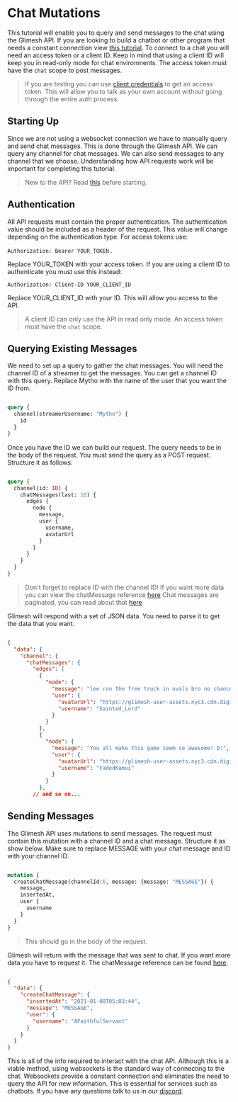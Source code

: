 # Chat Mutations

This tutorial will enable you to query and send messages to the chat using the Glimesh API. If you are looking to build a chatbot or other program that needs a constant connection view [this tutorial](/api-docs/docs/chat/websockets/). To connect to a chat you will need an access token or a client ID. Keep in mind that using a client ID will keep you in read-only mode for chat environments. The access token must have the `chat` scope to post messages.

> If you are testing you can use [client credentials](/api-docs/docs/authentication/accesstoken/clientcredentials/) to get an access token. This will allow you to talk as your own account without going through the entire auth process.

## Starting Up

Since we are not using a websocket connection we have to manually query and send chat messages. This is done through the Glimesh API. We can query any channel for chat messages. We can also send messages to any channel that we choose. Understanding how API requests work will be important for completing this tutorial.

> New to the API? Read [this](/api-docs/docs/api/query-api/basic-query/) before starting.

## Authentication

All API requests must contain the proper authentication. The authentication value should be included as a header of the request. This value will change depending on the authentication type. For access tokens use:

`Authorization: Bearer YOUR_TOKEN` .

Replace YOUR_TOKEN with your access token. If you are using a client ID to authenticate you must use this instead:

`Authorization: Client-ID YOUR_CLIENT_ID`

Replace YOUR_CLIENT_ID with your ID. This will allow you access to the API.

>  A client ID can only use the API in read only mode. An access token must have the `chat` scope.

## Querying Existing Messages

We need to set up a query to gather the chat messages. You will need the channel ID of a streamer to get the messages. You can get a channel ID with this query. Replace Mytho with the name of the user that you want the ID from.

```GraphQL

query {
  channel(streamerUsername: "Mytho") {
    id
  }
}

```

Once you have the ID we can build our request. The query needs to be in the body of the request. You must send the query as a POST request. Structure it as follows:

```GraphQL

query {
  channel(id: ID) {
    chatMessages(last: 10) {
      edges {
        node {
          message,
          user {
            username,
            avatarUrl
          }
        }
      }
    }
  }
}

```

> Don't forget to replace ID with the channel ID! If you want more data you can view the chatMessage reference [here](/api-docs/docs/reference/chat/) Chat messages are paginated, you can read about that [here](/api-docs/docs/api/pagination)

Glimesh will respond with a set of JSON data. You need to parse it to get the data that you want.

```JSON

{
  "data": {
    "channel": {
      "chatMessages": {
        "edges": [
          {
            "node": {
              "message": "lee run the free truck in ovals bro no chance of rating loss and really gives you a good feeling ",
              "user": {
                "avatarUrl": "https://glimesh-user-assets.nyc3.cdn.digitaloceanspaces.com/uploads/avatars/Sainted_Lord.png?v=63782488662",
                "username": "Sainted_Lord"
              }
            }
          },
          {
            "node": {
              "message": "You all make this game seem so awesome! D:",
              "user": {
                "avatarUrl": "https://glimesh-user-assets.nyc3.cdn.digitaloceanspaces.com/uploads/avatars/FadedKamui.png?v=63794027172",
                "username": "FadedKamui"
              }
            }
          },
        // and so on...
```

## Sending Messages

The Glimesh API uses mutations to send messages. The request must contain this mutation with a channel ID and a chat message. Structure it as show below. Make sure to replace MESSAGE with your chat message and ID with your channel ID.

```GraphQL

mutation {
  createChatMessage(channelId:6, message: {message: "MESSAGE"}) {
    message,
    insertedAt,
    user {
      username
    }
  }
}

```

> This should go in the body of the request.



Glimesh will return with the message that was sent to chat. If you want more data you have to request it. The chatMessage reference can be found [here](/api-docs/docs/reference/chat/).

```JSON

{
  "data": {
    "createChatMessage": {
      "insertedAt": "2021-01-08T05:03:44",
      "message": "MESSAGE",
      "user": {
        "username": "AFaithfulServant"
      }
    }
  }
}

```

This is all of the info required to interact with the chat API. Although this is a viable method, using websockets is the standard way of connecting to the chat. Websockets provide a constant connection and eliminates the need to query the API for new information. This is essential for services such as chatbots. If you have any questions talk to us in our [discord](https://discord.gg/Glimesh).